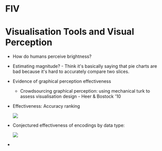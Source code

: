 # FIV

# Visualisation Tools and Visual Perception

- How do humans perceive brightness?

- Estimating magnitude? - Think it's basically saying that pie charts are bad because it's hard to accurately compare two slices.

- Evidence of graphical perception effectiveness

  - Crowdsourcing graphical perception: using mechanical turk to assess visualisation design - Heer & Bostock '10

- Effectiveness: Accuracy ranking

  

  ![](img/effectiveness_accuracy_ranking.png)

- Conjectured effectiveness of encodings by data type:

  ![](img/effectiveness_encodings_by_data_type.png)

- 